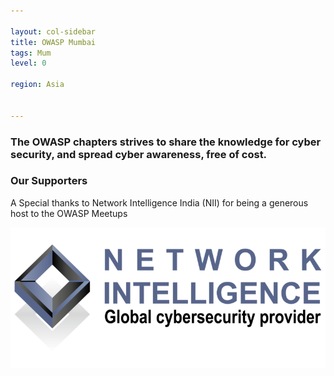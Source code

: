 ```yaml
---

layout: col-sidebar
title: OWASP Mumbai
tags: Mum
level: 0

region: Asia


---
```



### The OWASP chapters strives to share the knowledge for cyber security, and spread cyber awareness, free of cost.


### Our Supporters
A Special thanks to Network Intelligence India (NII) for being a generous host to the OWASP Meetups

![Network Intelligence](NII.png)
